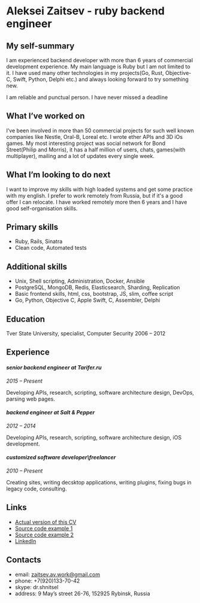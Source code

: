 # Aleksei Zaitsev - ruby backend engineer

## My self-summary

I am experienced backend developer with more than 6 years of commercial development experience. My main language is Ruby but I am not limited to it. I have used many other technologies in my projects(Go, Rust, Objective-C, Swift, Python, Delphi etc.) and always looking forward to try something new.

I am reliable and punctual person. I have never missed a deadline

## What I’ve worked on

I’ve been involved in more than 50 commercial projects for such well known companies like Nestle, Oral-B, Loreal etc. I wrote ether APIs and 3D iOs games. My most interesting project was social network for Bond Street(Philip and Morris), it has a half million of users, chats, games(with multiplayer), mailing and a lot of updates every single week.

## What I’m looking to do next

I want to improve my skills with high loaded systems and get some practice with my english. I prefer to work remotely from Russia, but if it's a good offer I can relocate. I have worked remotely more then 6 years and I have good self-organisation skills.

## Primary skills

* Ruby, Rails, Sinatra
* Clean code, Automated tests

## Additional skills

* Unix, Shell scripting, Administration, Docker, Ansible
* PostgreSQL, MongoDB, Redis, Elasticsearch, Sharding, Replication
* Basic frontend skills, html, css, bootstrap, JS, slim, coffee script
* Go, Python, Objective C, Apple Swift, C, Assembler, Delphi

## Education

Tver State University,
specialist, Computer Security
2006 – 2012

## Experience

#### _senior backend engineer at Tarifer.ru_
_2015 – Present_

Developing APIs, research, scripting, software architecture design, DevOps, parsing web pages.

#### _backend engineer at Salt & Pepper_
_2012 – 2014_

Developing APIs, research, scripting, software architecture design, iOS development.

#### _customized software developer\freelancer_
_2010 – Present_

Creating sites, writing decsktop applications, writing plugins, fixing bugs in legacy code, consulting.

## Links

* [Actual version of this CV](https://github.com/DrShnitzel/zaitsev_av_cv)
* [Source code example 1](https://github.com/DrShnitzel/api-beeline-inspector)
* [Source code example 2](https://github.com/DrShnitzel/geo-tasks)
* [LinkedIn](https://ru.linkedin.com/in/aleksei-zaitsev-6188755b)

## Contacts
* email: zaitsev.av.work@gmail.com
* phone: +7(920)133-70-42
* skype: dr.shnitsel
* address: 9 May’s street 26-76, 152925 Rybinsk, Russia
